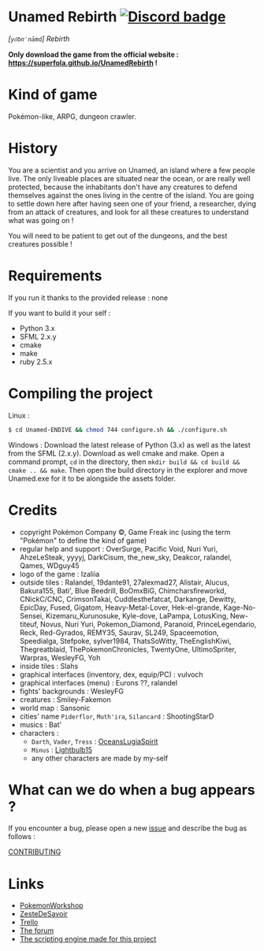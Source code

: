 # Unamed Rebirth [![Discord badge](https://img.shields.io/badge/Discord-Unamed__Rebirth-brightgreen.svg?style=flat)](https://discord.gg/AWSWvgU)
*[`yo͝onˈnāmd`] Rebirth*

**Only download the game from the official website : https://superfola.github.io/UnamedRebirth !**

Kind of game
============
Pokémon-like, ARPG, dungeon crawler.

History
=======
You are a scientist and you arrive on Unamed, an island where a few people live. 
The only liveable places are situated near the ocean, or are really well protected, 
because the inhabitants don't have any creatures to defend themselves against the ones 
living in the centre of the island. You are going to settle down here after having seen 
one of your friend, a researcher, dying from an attack of creatures, and look for 
all these creatures to understand what was going on !

You will need to be patient to get out of the dungeons, and the best creatures possible !

Requirements
============
If you run it thanks to the provided release : none

If you want to build it your self :

* Python 3.x
* SFML 2.x.y
* cmake
* make
* ruby 2.5.x

Compiling the project
=====================
Linux :
```bash
$ cd Unamed-ENDIVE && chmod 744 configure.sh && ./configure.sh
```

Windows :
Download the latest release of Python (3.x) as well as the latest from the SFML (2.x.y). Download as well cmake and make. Open a command prompt, `cd` in the directory, then `mkdir build && cd build && cmake .. && make`.
Then open the build directory in the explorer and move Unamed.exe for it to be alongside the assets folder.

Credits
=======
* copyright Pokémon Company ©, Game Freak inc (using the term "Pokémon" to define the kind of game)
* regular help and support : OverSurge, Pacific Void, Nuri Yuri, AhzeLeSteak, yyyyj, DarkCisum, the_new_sky, Deakcor, ralandel, Qames, WDguy45
* logo of the game : Izaliia
* outside tiles : Ralandel, 19dante91, 27alexmad27, Alistair, Alucus, Bakura155, Bati', Blue Beedrill, BoOmxBiG, Chimcharsfireworkd, CNickC/CNC, CrimsonTakai, Cuddlesthefatcat, Darkange, Dewitty, EpicDay, Fused, Gigatom, Heavy-Metal-Lover, Hek-el-grande, Kage-No-Sensei, Kizemaru_Kurunosuke, Kyle-dove, LaPampa, LotusKing, New-titeuf, Novus, Nuri Yuri, Pokemon_Diamond, Paranoid, PrinceLegendario, Reck, Red-Gyrados, REMY35, Saurav, SL249, Spaceemotion, Speedialga, Stefpoke, sylver1984, ThatsSoWitty, TheEnglishKiwi, Thegreatblaid, ThePokemonChronicles, TwentyOne, UltimoSpriter, Warpras, WesleyFG, Yoh
* inside tiles : Slahs
* graphical interfaces (inventory, dex, equip/PC) : vulvoch
* graphical interfaces (menu) : Eurons ??, ralandel
* fights' backgrounds : WesleyFG
* creatures : Smiley-Fakemon
* world map : Sansonic
* cities' name `Piderflor`, `Muth'ira`, `Silancard` : ShootingStarD
* musics : Bat'
* characters :
    * `Darth`, `Vader`, `Tress` : [OceansLugiaSpirit](http://oceanslugiaspirit.deviantart.com/)
    * `Minus` : [Lightbulb15](http://lightbulb15.deviantart.com)
    * any other characters are made by my-self

What can we do when a bug appears ?
===================================
If you encounter a bug, please open a new [issue](https://github.com/SuperFola/Unamed-Endive/issues/new) 
and describe the bug as follows :

[CONTRIBUTING](.github/CONTRIBUTING.md)

Links
=====
* [PokemonWorkshop](http://pokemonworkshop.com/forum/index.php?topic=3314.0)
* [ZesteDeSavoir](https://zestedesavoir.com/forums/sujet/7064/unamed-rebirth/)
* [Trello](https://trello.com/b/JdzEnDJf)
* [The forum](http://unamedrebirth.alwaysdata.net/)
* [The scripting engine made for this project](https://github.com/SuperFola/Py3ScriptingEngine)
